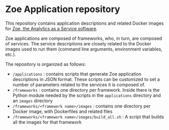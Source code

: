 # Zoe Application repository

This repository contains application descriptions and related Docker images for [Zoe, the Analytics as a Service software](http://zoe-analytics.eu).

Zoe applications are composed of frameworks, who, in turn, are composed of services.
The service descriptions are closely related to the Docker images used to run them (command line arguments, environment variables, etc.).

The repository is organized as follows:

* `/applications` : contains scripts that generate Zoe application descriptions in JSON format. These scripts can be customized to set a number of parameters related to the services it is composed of.
* `/frameworks` : contains one directory per framework. Inside there is the Python module needed by the scripts in the `applications` directory and an `images` directory
* `/frameworks/<framework name>/images` : contains one directory per Docker image, with Dockerfiles and related files
* `/frameworks/<framework name>/images/build_all.sh` : A script that builds all the images for that framework
